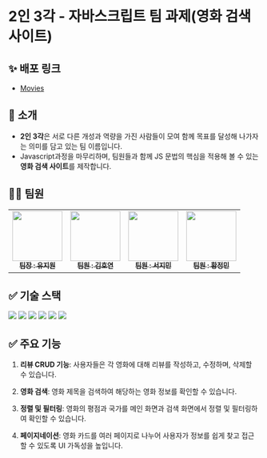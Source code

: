 # 2인 3각 - 자바스크립트 팀 과제(영화 검색 사이트)

## ✨ 배포 링크

- [Movies](https://mimihimesama.github.io/movieSearch-Site/)

## 👋 소개

- **2인 3각**은 서로 다른 개성과 역량을 가진 사람들이 모여 함께 목표를 달성해 나가자는 의미를 담고 있는 팀 이름입니다.
- Javascript과정을 마무리하며, 팀원들과 함께 JS 문법의 핵심을 적용해 볼 수 있는 **영화 검색 사이트**를 제작합니다.

## 👩‍💻 팀원

<table>
  <tbody>
    <tr>
      <td align="center"><a href="https://github.com/jellycreammy"><img src="https://avatars.githubusercontent.com/u/167044663?v=4" width="100px;" alt=""/><br /><sub><b> 팀장 : 유지원 </b></sub></a><br /></td>
      <td align="center"><a href="https://github.com/blueclorox"><img src="https://avatars.githubusercontent.com/u/165770132?v=4" width="100px;" alt=""/><br /><sub><b> 팀원 : 김호연 </b></sub></a><br /></td>
      <td align="center"><a href="https://github.com/minjiiseo"><img src="https://avatars.githubusercontent.com/u/167045049?v=4" width="100px;" alt=""/><br /><sub><b> 팀원 : 서지민 </b></sub></a><br /></td>
      <td align="center"><a href="https://github.com/mimihimesama"><img src="https://avatars.githubusercontent.com/u/106059492?v=4" width="100px;" alt=""/><br /><sub><b> 팀원 : 황정민 </b></sub></a><br /></td>
    </tr>
  </tbody>
</table>

## ✅ 기술 스택

<img  src="https://img.shields.io/badge/git-F05032?style=for-the-badge&logo=git&logoColor=white">

<img  src="https://img.shields.io/badge/github-181717?style=for-the-badge&logo=github&logoColor=white">

<img  src="https://img.shields.io/badge/Visual_Studio_Code-0078D4?style=for-the-badge&logo=visual%20studio%20code&logoColor=white">

<img  src="https://img.shields.io/badge/JavaScript-F7DF1E?style=for-the-badge&logo=JavaScript&logoColor=white">

<img  src="https://img.shields.io/badge/HTML-239120?style=for-the-badge&logo=html5&logoColor=white">

<img  src="https://img.shields.io/badge/CSS-239120?&style=for-the-badge&logo=css3&logoColor=white">

## ✅ 주요 기능

1. **리뷰 CRUD 기능**: 사용자들은 각 영화에 대해 리뷰를 작성하고, 수정하며, 삭제할 수 있습니다.

2. **영화 검색**: 영화 제목을 검색하여 해당하는 영화 정보를 확인할 수 있습니다.

3. **정렬 및 필터링**: 영화의 평점과 국가를 메인 화면과 검색 화면에서 정렬 및 필터링하여 확인할 수 있습니다.

4. **페이지네이션**: 영화 카드를 여러 페이지로 나누어 사용자가 정보를 쉽게 찾고 접근할 수 있도록 UI 가독성을 높입니다.
